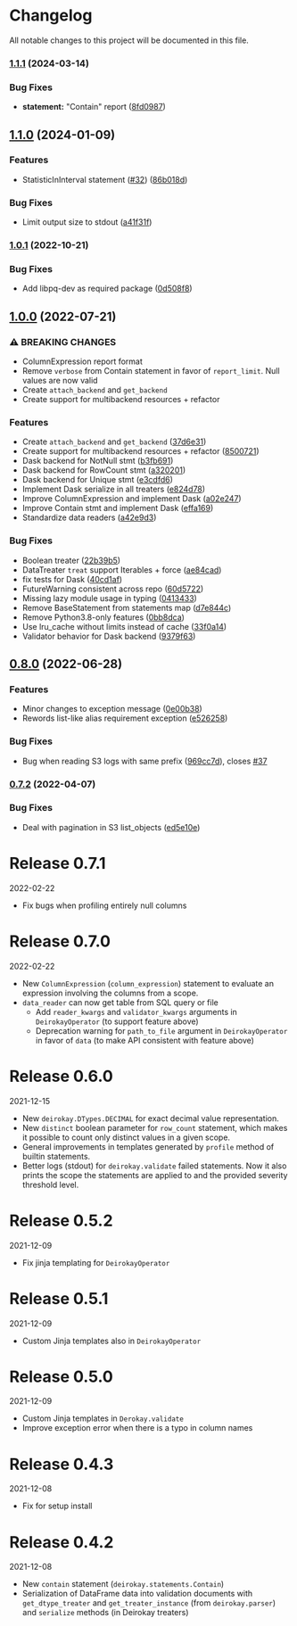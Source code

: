 # Changelog

All notable changes to this project will be documented in this file.

### [1.1.1](https://github.com/bigdatabr/deirokay/compare/1.1.0...1.1.1) (2024-03-14)


### Bug Fixes

* **statement:** "Contain" report ([8fd0987](https://github.com/bigdatabr/deirokay/commit/8fd098788d8c8cd577ca8b94df10ea39f1e0e284))

## [1.1.0](https://github.com/bigdatabr/deirokay/compare/1.0.1...1.1.0) (2024-01-09)


### Features

* StatisticInInterval statement ([#32](https://github.com/bigdatabr/deirokay/issues/32)) ([86b018d](https://github.com/bigdatabr/deirokay/commit/86b018d482effb4aa5a068ecfffbbeddaad4feab))


### Bug Fixes

* Limit output size to stdout ([a41f31f](https://github.com/bigdatabr/deirokay/commit/a41f31fdc260988da3647e98f24dafb8cf34788a))

### [1.0.1](https://github.com/bigdatabr/deirokay/compare/1.0.0...1.0.1) (2022-10-21)


### Bug Fixes

* Add libpq-dev as required package ([0d508f8](https://github.com/bigdatabr/deirokay/commit/0d508f85d43f8fc247a89f120bdd87e812e4cfd2))

## [1.0.0](https://github.com/bigdatabr/deirokay/compare/0.8.0...1.0.0) (2022-07-21)


### ⚠ BREAKING CHANGES

* ColumnExpression report format
* Remove `verbose` from Contain statement in favor of
`report_limit`. Null values are now valid
* Create `attach_backend` and `get_backend`
* Create support for multibackend resources + refactor

### Features

* Create `attach_backend` and `get_backend` ([37d6e31](https://github.com/bigdatabr/deirokay/commit/37d6e3175a656b03c08b7e29a7ce8a41488dbdf2))
* Create support for multibackend resources + refactor ([8500721](https://github.com/bigdatabr/deirokay/commit/85007214979611672baba398cfc05146067b9dae))
* Dask backend for NotNull stmt ([b3fb691](https://github.com/bigdatabr/deirokay/commit/b3fb6915e2f60c790bdcfaed5fd8eedd92a9b63c))
* Dask backend for RowCount stmt ([a320201](https://github.com/bigdatabr/deirokay/commit/a320201ef4d396e86a22b0c76b6d73bf51bb0143))
* Dask backend for Unique stmt ([e3cdfd6](https://github.com/bigdatabr/deirokay/commit/e3cdfd6fe258fbb6f83a34178f58da5f8fb64f45))
* Implement Dask serialize in all treaters ([e824d78](https://github.com/bigdatabr/deirokay/commit/e824d78053071beadd7b0e8bc42b10ca7595e7e7))
* Improve ColumnExpression and implement Dask ([a02e247](https://github.com/bigdatabr/deirokay/commit/a02e2477aa6fc50b1fd2becb20598070b5a2732c))
* Improve Contain stmt and implement Dask ([effa169](https://github.com/bigdatabr/deirokay/commit/effa1691baed3d52c6f644e3046e6a3f6919c4aa))
* Standardize data readers ([a42e9d3](https://github.com/bigdatabr/deirokay/commit/a42e9d38754a0d9a53c02a2b91b181249912acb4))


### Bug Fixes

* Boolean treater ([22b39b5](https://github.com/bigdatabr/deirokay/commit/22b39b529768e305d180081c3efd7d08825ec562))
* DataTreater `treat` support Iterables + force ([ae84cad](https://github.com/bigdatabr/deirokay/commit/ae84cad56b1f093b0e98c5d56f332f64f8a5039d))
* fix tests for Dask ([40cd1af](https://github.com/bigdatabr/deirokay/commit/40cd1af8cc42f0d07cdc35293a3c805aaf34dbea))
* FutureWarning consistent across repo ([60d5722](https://github.com/bigdatabr/deirokay/commit/60d5722796b71c6ada14094c2322c4c5a92f2e87))
* Missing lazy module usage in typing ([0413433](https://github.com/bigdatabr/deirokay/commit/0413433fb109b69de93255ae39b0cbdc9e1ad78a))
* Remove BaseStatement from statements map ([d7e844c](https://github.com/bigdatabr/deirokay/commit/d7e844ccb4e24a9dc11889203a36b6085d27da02))
* Remove Python3.8-only features ([0bb8dca](https://github.com/bigdatabr/deirokay/commit/0bb8dca0000bc45cad7cc2ebe7b9397b42734e6d))
* Use lru_cache without limits instead of cache ([33f0a14](https://github.com/bigdatabr/deirokay/commit/33f0a1444245e3ab2ba6618db36371ce2e3a02f0))
* Validator behavior for Dask backend ([9379f63](https://github.com/bigdatabr/deirokay/commit/9379f63afccc481ab41e5ac8277cdcfa48580eab))

## [0.8.0](https://github.com/bigdatabr/deirokay/compare/0.7.2...0.8.0) (2022-06-28)


### Features

* Minor changes to exception message ([0e00b38](https://github.com/bigdatabr/deirokay/commit/0e00b3838170135692c359ef476bc0c5c9aad308))
* Rewords list-like alias requirement exception ([e526258](https://github.com/bigdatabr/deirokay/commit/e52625813ee2c57d9d2651521483d26d55c46a04))


### Bug Fixes

* Bug when reading S3 logs with same prefix ([969cc7d](https://github.com/bigdatabr/deirokay/commit/969cc7da11344a696405ec92f761f267d0e340a6)), closes [#37](https://github.com/bigdatabr/deirokay/issues/37)

### [0.7.2](https://github.com/bigdatabr/deirokay/compare/0.7.1...0.7.2) (2022-04-07)


### Bug Fixes

* Deal with pagination in S3 list_objects ([ed5e10e](https://github.com/bigdatabr/deirokay/commit/ed5e10e2a0e4e8ea3fc03ab8b5e2001c4bb222e6))

# Release 0.7.1

2022-02-22

- Fix bugs when profiling entirely null columns


# Release 0.7.0

2022-02-22

- New `ColumnExpression` (`column_expression`) statement to evaluate an expression involving the columns from a scope.
- `data_reader` can now get table from SQL query or file
  - Add `reader_kwargs` and `validator_kwargs` arguments in `DeirokayOperator` (to support feature above)
  - Deprecation warning for `path_to_file` argument in `DeirokayOperator` in favor of `data` (to make API consistent with feature above)


# Release 0.6.0

2021-12-15

- New `deirokay.DTypes.DECIMAL` for exact decimal value representation.
- New `distinct` boolean parameter for `row_count` statement, which
makes it possible to count only distinct values in a given scope.
- General improvements in templates generated by `profile` method of
builtin statements.
- Better logs (stdout) for `deirokay.validate` failed statements.
Now it also prints the scope the statements are applied to and the
provided severity threshold level.


# Release 0.5.2

2021-12-09

- Fix jinja templating for `DeirokayOperator`


# Release 0.5.1

2021-12-09

- Custom Jinja templates also in `DeirokayOperator`


# Release 0.5.0

2021-12-09

- Custom Jinja templates in `Derokay.validate`
- Improve exception error when there is a typo in column names


# Release 0.4.3

2021-12-08

- Fix for setup install


# Release 0.4.2

2021-12-08

- New `contain` statement (`deirokay.statements.Contain`)
- Serialization of DataFrame data into validation documents with `get_dtype_treater` and `get_treater_instance` (from `deirokay.parser`) and `serialize` methods (in Deirokay treaters)
